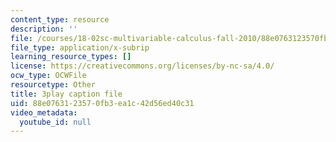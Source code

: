 ```yaml
---
content_type: resource
description: ''
file: /courses/18-02sc-multivariable-calculus-fall-2010/88e0763123570fb3ea1c42d56ed40c31_2B7e19xi4Sw.srt
file_type: application/x-subrip
learning_resource_types: []
license: https://creativecommons.org/licenses/by-nc-sa/4.0/
ocw_type: OCWFile
resourcetype: Other
title: 3play caption file
uid: 88e07631-2357-0fb3-ea1c-42d56ed40c31
video_metadata:
  youtube_id: null
---
```

